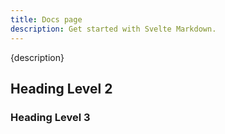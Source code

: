 ```yaml
---
title: Docs page
description: Get started with Svelte Markdown.
---
```


<script lang="ts">  
  import { MarkdownTitle } from '$/content/components'
</script>

{description}

<MarkdownTitle />

## Heading Level 2

### Heading Level 3
